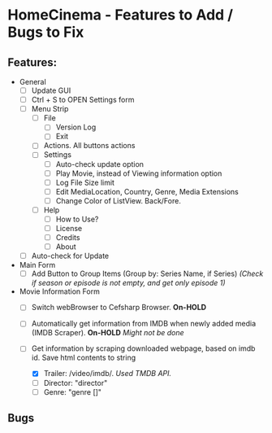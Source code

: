 # HomeCinema - Features to Add / Bugs to Fix

## Features:
- General
  - [ ] Update GUI
  - [ ] Ctrl + S to OPEN Settings form
  - [ ] Menu Strip
    - [ ] File
	  - [ ] Version Log
	  - [ ] Exit
    - [ ] Actions. All buttons actions
	- [ ] Settings
	  - [ ] Auto-check update option
	  - [ ] Play Movie, instead of Viewing information option
	  - [ ] Log File Size limit
	  - [ ] Edit MediaLocation, Country, Genre, Media Extensions
	  - [ ] Change Color of ListView. Back/Fore.
	- [ ] Help
	  - [ ] How to Use?
	  - [ ] License
	  - [ ] Credits
	  - [ ] About
  - [ ] Auto-check for Update

- Main Form
  - [ ] Add Button to Group Items (Group by: Series Name, if Series) *(Check if season or episode is not empty, and get only episode 1)*
  
- Movie Information Form
  - [ ] Switch webBrowser to Cefsharp Browser. **On-HOLD**
  
  - [ ] Automatically get information from IMDB when newly added media (IMDB Scraper). **On-HOLD** *Might not be done*
  
  - [ ] Get information by scraping downloaded webpage, based on imdb id. Save html contents to string
    
	- [x] Trailer: /video/imdb/. *Used TMDB API.*
    - [ ] Director: "director"
	- [ ] Genre: "genre []"

## Bugs
